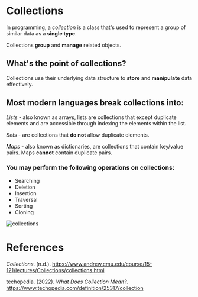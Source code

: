# Collections 

In programming, a *collection* is a class 
that's used to represent a group of similar 
data as a **single type**. 

Collections **group** and **manage** related objects. 

## What's the point of collections? 
Collections use their underlying data structure 
to **store** and **manipulate** data effectively. 

## Most modern languages break collections into: 
*Lists* - also known as arrays, lists are collections 
          that except duplicate elements and are 
	  accessible through indexing the elements 
          within the list.
 
*Sets* - are collections that **do not** allow 
	 duplicate elements.
 
*Maps* - also known as dictionaries, are collections 
	 that contain key/value pairs. Maps **cannot** 
	 contain duplicate pairs. 

### You may perform the following operations on collections:  
- Searching 
- Deletion 
- Insertion 
- Traversal 
- Sorting 
- Cloning 

![collections](https://user-images.githubusercontent.com/109105989/194971668-7aaa4923-e3d4-4cf7-aaa2-a1b2da48576d.png)

# References 
*Collections*. (n.d.). <https://www.andrew.cmu.edu/course/15-121/lectures/Collections/collections.html> 

techopedia. (2022). *What Does Collection Mean?*. <https://www.techopedia.com/definition/25317/collection> 

